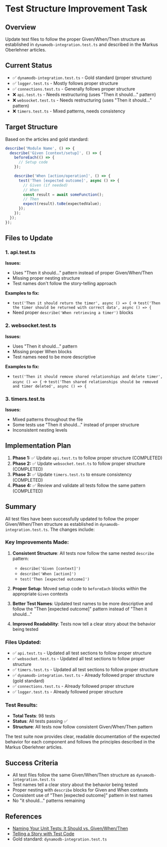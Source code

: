 # Test Structure Improvement Task

## Overview
Update test files to follow the proper Given/When/Then structure as established in `dynamodb-integration.test.ts` and described in the Markus Oberlehner articles.

## Current Status
- ✅ `dynamodb-integration.test.ts` - Gold standard (proper structure)
- ✅ `logger.test.ts` - Mostly follows proper structure
- ✅ `connections.test.ts` - Generally follows proper structure
- ❌ `api.test.ts` - Needs restructuring (uses "Then it should..." pattern)
- ❌ `websocket.test.ts` - Needs restructuring (uses "Then it should..." pattern)
- ❌ `timers.test.ts` - Mixed patterns, needs consistency

## Target Structure
Based on the articles and gold standard:

```typescript
describe('Module Name', () => {
  describe('Given [context/setup]', () => {
    beforeEach(() => {
      // Setup code
    });

    describe('When [action/operation]', () => {
      test('Then [expected outcome]', async () => {
        // Given (if needed)
        // When
        const result = await someFunction();
        // Then
        expect(result).toBe(expectedValue);
      });
    });
  });
});
```

## Files to Update

### 1. api.test.ts
**Issues:**
- Uses "Then it should..." pattern instead of proper Given/When/Then
- Missing proper nesting structure
- Test names don't follow the story-telling approach

**Examples to fix:**
- `test('Then it should return the timer', async () => {` → `test('Then the timer should be returned with correct data', async () => {`
- Need proper `describe('When retrieving a timer')` blocks

### 2. websocket.test.ts  
**Issues:**
- Uses "Then it should..." pattern
- Missing proper When blocks
- Test names need to be more descriptive

**Examples to fix:**
- `test('Then it should remove shared relationships and delete timer', async () => {` → `test('Then shared relationships should be removed and timer deleted', async () => {`

### 3. timers.test.ts
**Issues:**
- Mixed patterns throughout the file
- Some tests use "Then it should..." instead of proper structure
- Inconsistent nesting levels

## Implementation Plan

1. **Phase 1:** ✅ Update `api.test.ts` to follow proper structure (COMPLETED)
2. **Phase 2:** ✅ Update `websocket.test.ts` to follow proper structure (COMPLETED)
3. **Phase 3:** ✅ Update `timers.test.ts` to ensure consistency (COMPLETED)
4. **Phase 4:** ✅ Review and validate all tests follow the same pattern (COMPLETED)

## Summary

All test files have been successfully updated to follow the proper Given/When/Then structure as established in `dynamodb-integration.test.ts`. The changes include:

### Key Improvements Made:

1. **Consistent Structure**: All tests now follow the same nested `describe` pattern:
   - `describe('Given [context]')` 
   - `describe('When [action]')`
   - `test('Then [expected outcome]')`

2. **Proper Setup**: Moved setup code to `beforeEach` blocks within the appropriate `Given` contexts

3. **Better Test Names**: Updated test names to be more descriptive and follow the "Then [expected outcome]" pattern instead of "Then it should..."

4. **Improved Readability**: Tests now tell a clear story about the behavior being tested

### Files Updated:

- ✅ `api.test.ts` - Updated all test sections to follow proper structure
- ✅ `websocket.test.ts` - Updated all test sections to follow proper structure  
- ✅ `timers.test.ts` - Updated all test sections to follow proper structure
- ✅ `dynamodb-integration.test.ts` - Already followed proper structure (gold standard)
- ✅ `connections.test.ts` - Already followed proper structure
- ✅ `logger.test.ts` - Already followed proper structure

### Test Results:

- **Total Tests**: 98 tests
- **Status**: All tests passing ✅
- **Structure**: All tests now follow consistent Given/When/Then pattern

The test suite now provides clear, readable documentation of the expected behavior for each component and follows the principles described in the Markus Oberlehner articles.

## Success Criteria
- All test files follow the same Given/When/Then structure as `dynamodb-integration.test.ts`
- Test names tell a clear story about the behavior being tested
- Proper nesting with `describe` blocks for Given and When contexts
- Consistent use of "Then [expected outcome]" pattern in test names
- No "it should..." patterns remaining

## References
- [Naming Your Unit Tests: It Should vs. Given/When/Then](https://markus.oberlehner.net/blog/naming-your-unit-tests-it-should-vs-given-when-then)
- [Telling a Story with Test Code](https://markus.oberlehner.net/blog/telling-a-story-with-test-code)
- Gold standard: `dynamodb-integration.test.ts`
